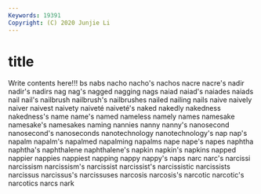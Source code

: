 ```yaml
---
Keywords: 19391
Copyright: (C) 2020 Junjie Li
---
```


# title

Write contents here!!!
bs 
nabs
nacho 
nacho's 
nachos 
nacre 
nacre's 
nadir 
nadir's 
nadirs 
nag 
nag's
nagged 
nagging 
nags 
naiad 
naiad's 
naiades 
naiads 
nail 
nail's 
nailbrush
nailbrush's 
nailbrushes 
nailed 
nailing 
nails 
naive 
naively 
naiver 
naivest 
naivety
naiveté 
naiveté's 
naked 
nakedly 
nakedness 
nakedness's 
name 
name's 
named 
nameless
namely 
names 
namesake 
namesake's 
namesakes 
naming 
nannies 
nanny 
nanny's 
nanosecond
nanosecond's 
nanoseconds 
nanotechnology 
nanotechnology's 
nap 
nap's 
napalm 
napalm's 
napalmed 
napalming
napalms 
nape 
nape's 
napes 
naphtha 
naphtha's 
naphthalene 
naphthalene's 
napkin 
napkin's
napkins 
napped 
nappier 
nappies 
nappiest 
napping 
nappy 
nappy's 
naps 
narc
narc's 
narcissi 
narcissism 
narcissism's 
narcissist 
narcissist's 
narcissistic 
narcissists 
narcissus 
narcissus's
narcissuses 
narcosis 
narcosis's 
narcotic 
narcotic's 
narcotics 
narcs 
nark 

